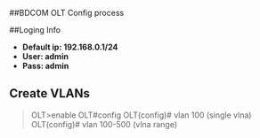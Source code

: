 ##BDCOM OLT Config process


##Loging Info
- **Default ip: 192.168.0.1/24**
- **User: admin**
- **Pass: admin**

## Create VLANs
> OLT>enable
> OLT#config
> OLT(config)# vlan 100 (single vlna)
> OLT(config)# vlan 100-500 (vlna range)

